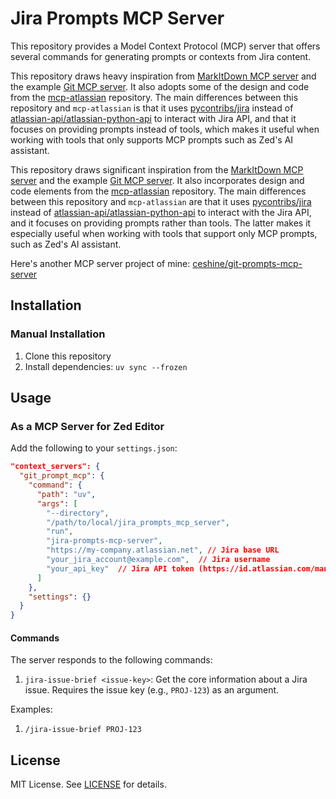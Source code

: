 # Jira Prompts MCP Server

This repository provides a Model Context Protocol (MCP) server that offers several commands for generating prompts or contexts from Jira content.

This repository draws heavy inspiration from [MarkItDown MCP server](https://github.com/KorigamiK/markitdown_mcp_server) and the example [Git MCP server](https://github.com/modelcontextprotocol/servers/tree/main/src/git). It also adopts some of the design and code from the [mcp-atlassian](https://github.com/sooperset/mcp-atlassian) repository. The main differences between this repository and `mcp-atlassian` is that it uses [pycontribs/jira](https://github.com/pycontribs/jira) instead of [atlassian-api/atlassian-python-api](https://github.com/atlassian-api/atlassian-python-api) to interact with Jira API, and that it focuses on providing prompts instead of tools, which makes it useful when working with tools that only supports MCP prompts such as Zed's AI assistant.

This repository draws significant inspiration from the [MarkItDown MCP server](https://github.com/KorigamiK/markitdown_mcp_server) and the example [Git MCP server](https://github.com/modelcontextprotocol/servers/tree/main/src/git). It also incorporates design and code elements from the [mcp-atlassian](https://github.com/sooperset/mcp-atlassian) repository. The main differences between this repository and `mcp-atlassian` are that it uses [pycontribs/jira](https://github.com/pycontribs/jira) instead of [atlassian-api/atlassian-python-api](https://github.com/atlassian-api/atlassian-python-api) to interact with the Jira API, and it focuses on providing prompts rather than tools. The latter makes it especially useful when working with tools that support only MCP prompts, such as Zed's AI assistant.

Here's another MCP server project of mine: [ceshine/git-prompts-mcp-server](https://github.com/ceshine/git-prompts-mcp-server)

## Installation

### Manual Installation

1. Clone this repository
2. Install dependencies: `uv sync --frozen`


## Usage

### As a MCP Server for Zed Editor

Add the following to your `settings.json`:

```json
"context_servers": {
  "git_prompt_mcp": {
    "command": {
      "path": "uv",
      "args": [
        "--directory",
        "/path/to/local/jira_prompts_mcp_server",
        "run",
        "jira-prompts-mcp-server",
        "https://my-company.atlassian.net", // Jira base URL
        "your_jira_account@example.com",  // Jira username
        "your_api_key"  // Jira API token (https://id.atlassian.com/manage-profile/security/api-tokens)
      ]
    },
    "settings": {}
  }
}
```

#### Commands

The server responds to the following commands:

1. `jira-issue-brief <issue-key>`: Get the core information about a Jira issue. Requires the issue key (e.g., `PROJ-123`) as an argument.


Examples:

1. `/jira-issue-brief PROJ-123`


## License

MIT License. See [LICENSE](LICENSE) for details.
